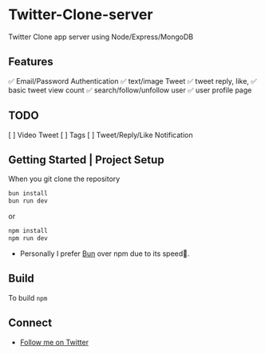 # Twitter-Clone-server

Twitter Clone app server using Node/Express/MongoDB

## Features

✅ Email/Password Authentication
✅ text/image Tweet
✅ tweet reply, like,
✅ basic tweet view count
✅ search/follow/unfollow user
✅ user profile page

## TODO

[ ] Video Tweet
[ ] Tags
[ ] Tweet/Reply/Like Notification

## Getting Started | Project Setup

When you git clone the repository

```bash
bun install
bun run dev
```

or

```bash
npm install
npm run dev
```

- Personally I prefer [Bun](https://github.com/oven-sh/bun) over npm due to its speed🚀.

## Build

To build `npm`

## Connect

- [Follow me on Twitter](https://twitter.com/@itsbohara)

